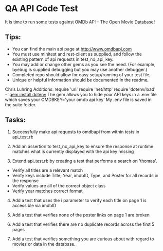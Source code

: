 # QA API Code Test 

It is time to run some tests against OMDb API - The Open Movie Database!

## Tips:

- You can find the main api page at http://www.omdbapi.com
- You must use minitest and rest-client as supplied, and follow the existing pattern of api requests in test_no_api_key.
- You may add or change other gems as you see the need. (For example, byebug is supplied debugging but you may use another debugger.)
- Completed repo should allow for easy setup/running of your test file.
- Unique or helpful information should be documented in the readme.

Chris Luhring Additions: 
require 'uri'
require 'net/http'
require 'dotenv/load' - '[gem install dotenv](https://github.com/bkeepers/dotenv, 'Title') 
The gem allows you to hide your API keys in a .env file which saves your OMDBKEY='your omdb api key'
My .env file is saved in the suite folder. 

## Tasks:

1. Successfully make api requests to omdbapi from within tests in api_test.rb

2. Add an assertion to test_no_api_key to ensure the response at runtime matches what is currently displayed with the api key missing

3. Extend api_test.rb by creating a test that performs a search on 'thomas'.

  - Verify all titles are a relevant match
  - Verify keys include Title, Year, imdbID, Type, and Poster for all records in the response
  - Verify values are all of the correct object class
  - Verify year matches correct format

4. Add a test that uses the i parameter to verify each title on page 1 is accessible via imdbID

5. Add a test that verifies none of the poster links on page 1 are broken

6. Add a test that verifies there are no duplicate records across the first 5 pages

7. Add a test that verifies something you are curious about with regard to movies or data in the database.
